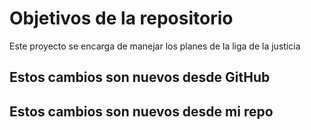 # Objetivos de la repositorio

Este proyecto se encarga de manejar los planes de la liga de la justicia


## Estos cambios son nuevos desde GitHub
## Estos cambios son nuevos desde mi repo

